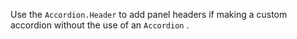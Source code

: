Use the `Accordion.Header` to add panel headers if making a custom accordion without the use of an `Accordion` .